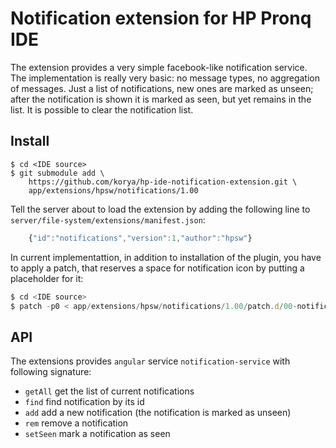 # Notification extension for HP Pronq IDE

The extension provides a very simple facebook-like notification service.
The implementation is really very basic: no message types, no aggregation of messages.
Just a list of notifications, new ones are marked as unseen;
after the notification is shown it is marked as seen, but yet remains in the list.
It is possible to clear the notification list.

## Install

```shell
$ cd <IDE source>
$ git submodule add \
    https://github.com/korya/hp-ide-notification-extension.git \
    app/extensions/hpsw/notifications/1.00
```

Tell the server about to load the extension by adding the following line to
`server/file-system/extensions/manifest.json`:
```javascript
    {"id":"notifications","version":1,"author":"hpsw"}
```

In current implementattion, in addition to installation of the plugin, you have
to apply a patch, that reserves a space for notification icon by putting a
placeholder for it:
```javascript
$ cd <IDE source>
$ patch -p0 < app/extensions/hpsw/notifications/1.00/patch.d/00-notification-placeholder.diff
```

## API

The extensions provides `angular` service `notification-service` with following signature:
 - `getAll` get the list of current notifications
 - `find` find notification by its id
 - `add` add a new notification (the notification is marked as unseen)
 - `rem` remove a notification
 - `setSeen` mark a notification as seen
